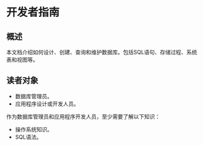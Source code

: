 # 开发者指南<a name="ZH-CN_TOPIC_0242381303"></a>

## 概述<a name="zh-cn_topic_0237649238_section4537382116410"></a>

本文档介绍如何设计、创建、查询和维护数据库。包括SQL语句、存储过程、系统表和视图等。

## 读者对象<a name="zh-cn_topic_0237649238_section4378592816410"></a>

-   数据库管理员。
-   应用程序设计或开发人员。

作为数据库管理员和应用程序开发人员，至少需要了解以下知识：
-   操作系统知识。
-   SQL语法。
